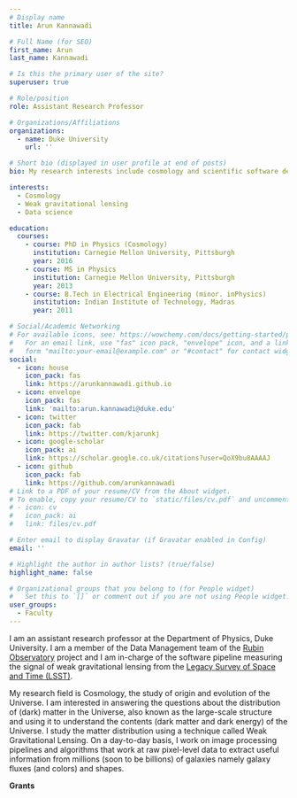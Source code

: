```yaml
---
# Display name
title: Arun Kannawadi

# Full Name (for SEO)
first_name: Arun
last_name: Kannawadi

# Is this the primary user of the site?
superuser: true

# Role/position
role: Assistant Research Professor

# Organizations/Affiliations
organizations:
  - name: Duke University
    url: ''

# Short bio (displayed in user profile at end of posts)
bio: My research interests include cosmology and scientific software development.

interests:
  - Cosmology
  - Weak gravitational lensing
  - Data science

education:
  courses:
    - course: PhD in Physics (Cosmology)
      institution: Carnegie Mellon University, Pittsburgh
      year: 2016
    - course: MS in Physics
      institution: Carnegie Mellon University, Pittsburgh
      year: 2013
    - course: B.Tech in Electrical Engineering (minor. inPhysics)
      institution: Indian Institute of Technology, Madras
      year: 2011

# Social/Academic Networking
# For available icons, see: https://wowchemy.com/docs/getting-started/page-builder/#icons
#   For an email link, use "fas" icon pack, "envelope" icon, and a link in the
#   form "mailto:your-email@example.com" or "#contact" for contact widget.
social:
  - icon: house
    icon_pack: fas
    link: https://arunkannawadi.github.io
  - icon: envelope
    icon_pack: fas
    link: 'mailto:arun.kannawadi@duke.edu'
  - icon: twitter
    icon_pack: fab
    link: https://twitter.com/kjarunkj
  - icon: google-scholar
    icon_pack: ai
    link: https://scholar.google.co.uk/citations?user=QoX9bu8AAAAJ
  - icon: github
    icon_pack: fab
    link: https://github.com/arunkannawadi
# Link to a PDF of your resume/CV from the About widget.
# To enable, copy your resume/CV to `static/files/cv.pdf` and uncomment the lines below.
# - icon: cv
#   icon_pack: ai
#   link: files/cv.pdf

# Enter email to display Gravatar (if Gravatar enabled in Config)
email: ''

# Highlight the author in author lists? (true/false)
highlight_name: false

# Organizational groups that you belong to (for People widget)
#   Set this to `[]` or comment out if you are not using People widget.
user_groups:
  - Faculty
---
```


I am an assistant research professor at the Department of Physics, Duke University.
I am a member of the Data Management team of the [Rubin Observatory](https://rubinobservatory.org) project and I am in-charge of the software pipeline measuring the signal of weak gravitational lensing from the [Legacy Survey of Space and Time (LSST)](https://lsst.org).

My research field is Cosmology, the study of origin and evolution of the Universe.
I am interested in answering the questions about the distribution of (dark) matter in the Universe, also known as the large-scale structure and using it to understand the contents (dark matter and dark energy) of the Universe.
I study the matter distribution using a technique called Weak Gravitational Lensing.
On a day-to-day basis, I work on image processing pipelines and algorithms that work at raw pixel-level data to extract useful information from millions (soon to be billions) of galaxies namely galaxy fluxes (and colors) and shapes.

<b>Grants</b><br>

<script type="text/javascript" src="https://scholars.duke.edu/widgets/api/v0.9/people/grants/all.js?uri=https://scholars.duke.edu/individual/per5520573&formatting=detailed&style=yes&start=2019-04-01&end=2027-04-30"> </script>


